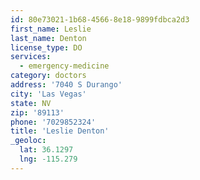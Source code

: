 ```yaml
---
id: 80e73021-1b68-4566-8e18-9899fdbca2d3
first_name: Leslie
last_name: Denton
license_type: DO
services:
  - emergency-medicine
category: doctors
address: '7040 S Durango'
city: 'Las Vegas'
state: NV
zip: '89113'
phone: '7029852324'
title: 'Leslie Denton'
_geoloc:
  lat: 36.1297
  lng: -115.279
---
```

